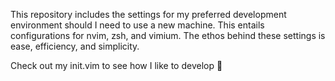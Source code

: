This repository includes the settings for my preferred development environment should I need
to use a new machine. This entails configurations for nvim, zsh, and vimium. The
ethos behind these settings is ease, efficiency, and simplicity.

Check out my init.vim to see how I like to develop 🙂
